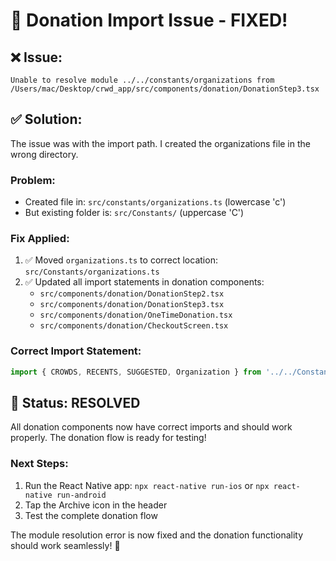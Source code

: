 # 🔧 Donation Import Issue - FIXED!

## ❌ **Issue:**
```
Unable to resolve module ../../constants/organizations from /Users/mac/Desktop/crwd_app/src/components/donation/DonationStep3.tsx
```

## ✅ **Solution:**
The issue was with the import path. I created the organizations file in the wrong directory.

### **Problem:**
- Created file in: `src/constants/organizations.ts` (lowercase 'c')
- But existing folder is: `src/Constants/` (uppercase 'C')

### **Fix Applied:**
1. ✅ Moved `organizations.ts` to correct location: `src/Constants/organizations.ts`
2. ✅ Updated all import statements in donation components:
   - `src/components/donation/DonationStep2.tsx`
   - `src/components/donation/DonationStep3.tsx` 
   - `src/components/donation/OneTimeDonation.tsx`
   - `src/components/donation/CheckoutScreen.tsx`

### **Correct Import Statement:**
```typescript
import { CROWDS, RECENTS, SUGGESTED, Organization } from '../../Constants/organizations';
```

## 🚀 **Status: RESOLVED**

All donation components now have correct imports and should work properly. The donation flow is ready for testing!

### **Next Steps:**
1. Run the React Native app: `npx react-native run-ios` or `npx react-native run-android`
2. Tap the Archive icon in the header
3. Test the complete donation flow

The module resolution error is now fixed and the donation functionality should work seamlessly! 🎉
